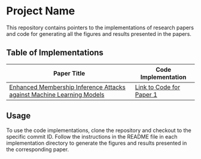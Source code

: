 # Project Name

This repository contains pointers to the implementations of research papers and code for generating all the figures and results presented in the papers.

## Table of Implementations

| Paper Title | Code Implementation |
| --- | --- |
| [Enhanced Membership Inference Attacks against Machine Learning Models](https://dl.acm.org/doi/abs/10.1145/3548606.3560675) | [Link to Code for Paper 1](https://github.com/privacytrustlab/ml_privacy_meter/tree/295e7e37e889e12df4083b812f71ed2e2ddd8b4a/research/2022_enhanced_mia) |

## Usage

To use the code implementations, clone the repository and checkout to the specific commit ID. Follow the instructions in the README file in each implementation directory to generate the figures and results presented in the corresponding paper.

